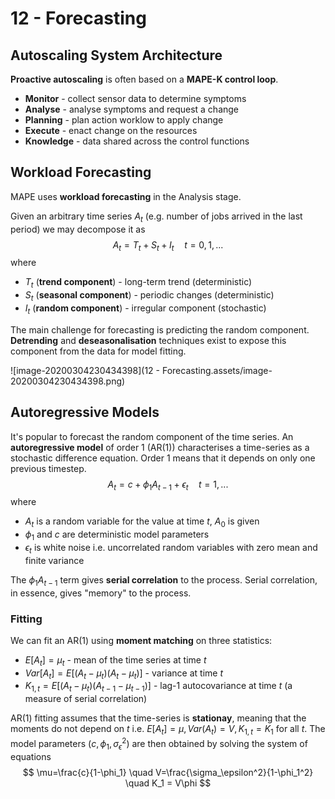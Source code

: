 # 12 - Forecasting

## Autoscaling System Architecture

**Proactive autoscaling** is often based on a **MAPE-K control loop**.

- **Monitor** - collect sensor data to determine symptoms
- **Analyse** - analyse symptoms and request a change
- **Planning** - plan action worklow to apply change
- **Execute** - enact change on the resources
- **Knowledge** - data shared across the control functions

## Workload Forecasting

MAPE uses **workload forecasting** in the Analysis stage. 

Given an arbitrary time series $A_t$ (e.g. number of jobs arrived in the last period) we may decompose it as
$$
A_t = T_t + S_t + I_t \quad t=0,1,...
$$
where

- $T_t$ (**trend component**) - long-term trend (deterministic)
- $S_t$ (**seasonal component**) - periodic changes (deterministic)
- $I_t$ (**random component**) - irregular component (stochastic)

The main challenge for forecasting is predicting the random component. **Detrending** and **deseasonalisation** techniques exist to expose this component from the data for model fitting.

![image-20200304230434398](12 - Forecasting.assets/image-20200304230434398.png)

## Autoregressive Models

It's popular to forecast the random component of the time series. An **autoregressive model** of order 1 (AR(1)) characterises a time-series as a stochastic difference equation. Order 1 means that it depends on only one previous timestep.
$$
A_t = c + \phi_1 A_{t-1} + \epsilon_t \quad t=1,...
$$
where 

- $A_t$ is a random variable for the value at time $t$, $A_0$ is given
- $\phi_1$ and $c$ are deterministic model parameters
- $\epsilon_t$ is white noise i.e. uncorrelated random variables with zero mean and finite variance

The $\phi_1 A_{t-1}$ term gives **serial correlation** to the process. Serial correlation, in essence, gives "memory" to the process.

### Fitting

We can fit an AR(1) using **moment matching** on three statistics:

- $E[A_t] = \mu_t$ - mean of the time series at time $t$
- $Var[A_t] = E[(A_t-\mu_t)(A_t-\mu_t)]$ - variance at time $t$
- $K_{1,t} = E[(A_t - \mu_t)(A_{t-1}-\mu_{t-1})]$  - lag-1 autocovariance at time $t$ (a measure of serial correlation)

AR(1) fitting assumes that the time-series is **stationay**, meaning that the moments do not depend on $t$ i.e. $E[A_t] = \mu, Var(A_t) = V, K_{1,t}=K_1$ for all $t$. The model parameters $(c, \phi_1, \sigma_\epsilon^2)$  are then obtained by solving the system of equations
$$
\mu=\frac{c}{1-\phi_1} \quad V=\frac{\sigma_\epsilon^2}{1-\phi_1^2} \quad K_1 = V\phi
$$
